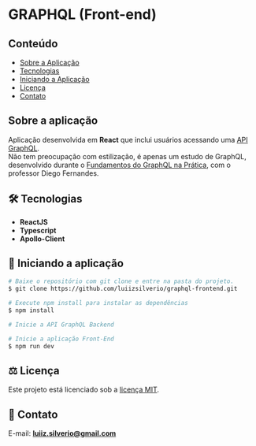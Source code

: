 # GRAPHQL (Front-end)

## Conteúdo
* [Sobre a Aplicação](#sobre-a-aplicação)
* [Tecnologias](#hammer_and_wrench-tecnologias)
* [Iniciando a Aplicação](#car-Iniciando-a-aplicação)
* [Licença](#balance_scale-licença)
* [Contato](#email-contato)

## Sobre a aplicação
Aplicação desenvolvida em __React__ que inclui usuários acessando uma [API GraphQL](https://github.com/luiizsilverio/graphql-frontend).<br />
Não tem preocupação com estilização, é apenas um estudo de GraphQL, desenvolvido durante o [Fundamentos do GraphQL na Prática](https://www.youtube.com/watch?v=6SZOPKs9SUg), com o professor Diego Fernandes.
<br />

## :hammer_and_wrench: Tecnologias
* __ReactJS__
* __Typescript__
* __Apollo-Client__

## :car: Iniciando a aplicação
```bash
# Baixe o repositório com git clone e entre na pasta do projeto.
$ git clone https://github.com/luiizsilverio/graphql-frontend.git

# Execute npm install para instalar as dependências
$ npm install

# Inicie a API GraphQL Backend

# Inicie a aplicação Front-End
$ npm run dev
```

## :balance_scale: Licença
Este projeto está licenciado sob a [licença MIT](LICENSE).

## :email: Contato

E-mail: [**luiiz.silverio@gmail.com**](mailto:luiiz.silverio@gmail.com)
